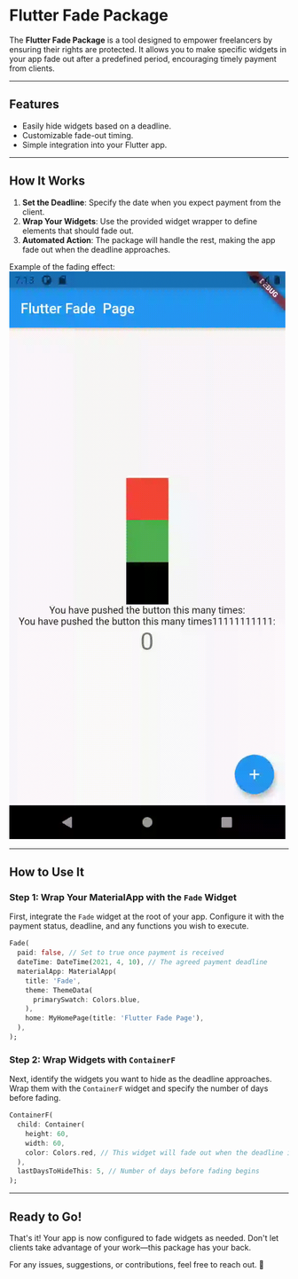 
# Flutter Fade Package

The **Flutter Fade Package** is a tool designed to empower freelancers by ensuring their rights are protected. It allows you to make specific widgets in your app fade out after a predefined period, encouraging timely payment from clients.

---

## Features

- Easily hide widgets based on a deadline.
- Customizable fade-out timing.
- Simple integration into your Flutter app.

---

## How It Works

1. **Set the Deadline**: Specify the date when you expect payment from the client.
2. **Wrap Your Widgets**: Use the provided widget wrapper to define elements that should fade out.
3. **Automated Action**: The package will handle the rest, making the app fade out when the deadline approaches. 

Example of the fading effect:  
![fade](ex.gif)

---

## How to Use It

### Step 1: Wrap Your MaterialApp with the `Fade` Widget

First, integrate the `Fade` widget at the root of your app. Configure it with the payment status, deadline, and any functions you wish to execute.

```dart
Fade(
  paid: false, // Set to true once payment is received
  dateTime: DateTime(2021, 4, 10), // The agreed payment deadline
  materialApp: MaterialApp(
    title: 'Fade',
    theme: ThemeData(
      primarySwatch: Colors.blue,
    ),
    home: MyHomePage(title: 'Flutter Fade Page'),
  ),
);
```

### Step 2: Wrap Widgets with `ContainerF`

Next, identify the widgets you want to hide as the deadline approaches. Wrap them with the `ContainerF` widget and specify the number of days before fading.

```dart
ContainerF(
  child: Container(
    height: 60, 
    width: 60, 
    color: Colors.red, // This widget will fade out when the deadline is near
  ),
  lastDaysToHideThis: 5, // Number of days before fading begins
);
```

---

## Ready to Go!

That's it! Your app is now configured to fade widgets as needed. Don't let clients take advantage of your work—this package has your back.

For any issues, suggestions, or contributions, feel free to reach out. 💪
